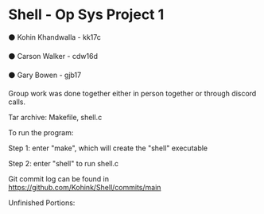 # Shell - Op Sys Project 1

⚫ Kohin Khandwalla - kk17c

⚫ Carson Walker - cdw16d

⚫ Gary Bowen - gjb17

Group work was done together either in person together or through discord calls.

Tar archive: Makefile, shell.c

To run the program:

Step 1: enter "make", which will create the "shell" executable

Step 2: enter "shell" to run shell.c


Git commit log can be found in https://github.com/Kohink/Shell/commits/main

Unfinished Portions:
